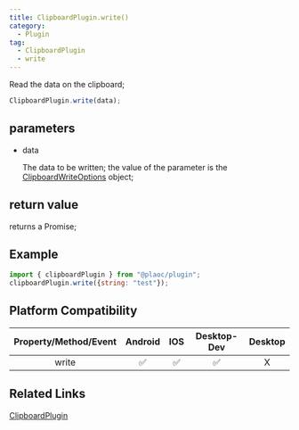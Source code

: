 ```yaml
---
title: ClipboardPlugin.write()
category:
  - Plugin 
tag:
  - ClipboardPlugin
  - write
---
```


Read the data on the clipboard;

```js
ClipboardPlugin.write(data);
```

## parameters

  - data

    The data to be written; the value of the parameter is the [ClipboardWriteOptions](../../interface/clipboard-write-options/) object;

## return value

  returns a Promise;

## Example
```js
import { clipboardPlugin } from "@plaoc/plugin";
clipboardPlugin.write({string: "test"});
```

## Platform Compatibility

| Property/Method/Event| Android | IOS | Desktop-Dev | Desktop |
|:------------:|:-------:|:---:|:-----------:|:-------:|
| write         | ✅       | ✅  | ✅          | X       |

## Related Links

[ClipboardPlugin](./index.md)


